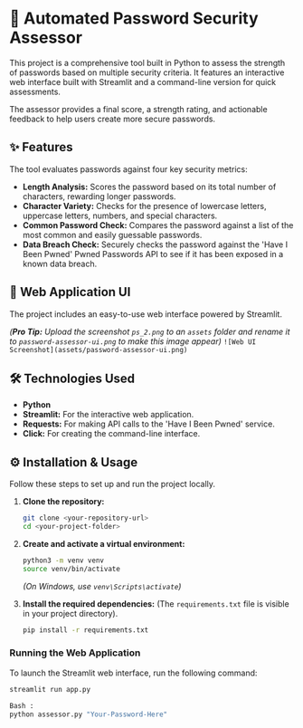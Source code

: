 # 🔐 Automated Password Security Assessor

This project is a comprehensive tool built in Python to assess the strength of passwords based on multiple security criteria. It features an interactive web interface built with Streamlit and a command-line version for quick assessments.

The assessor provides a final score, a strength rating, and actionable feedback to help users create more secure passwords.

## ✨ Features

The tool evaluates passwords against four key security metrics:

* **Length Analysis:** Scores the password based on its total number of characters, rewarding longer passwords.
* **Character Variety:** Checks for the presence of lowercase letters, uppercase letters, numbers, and special characters.
* **Common Password Check:** Compares the password against a list of the most common and easily guessable passwords.
* **Data Breach Check:** Securely checks the password against the 'Have I Been Pwned' Pwned Passwords API to see if it has been exposed in a known data breach.

## 🚀 Web Application UI

The project includes an easy-to-use web interface powered by Streamlit.

*(**Pro Tip:** Upload the screenshot `ps_2.png` to an `assets` folder and rename it to `password-assessor-ui.png` to make this image appear)*
`![Web UI Screenshot](assets/password-assessor-ui.png)`

## 🛠️ Technologies Used

* **Python**
* **Streamlit:** For the interactive web application.
* **Requests:** For making API calls to the 'Have I Been Pwned' service.
* **Click:** For creating the command-line interface.

## ⚙️ Installation & Usage

Follow these steps to set up and run the project locally.

1.  **Clone the repository:**
    ```bash
    git clone <your-repository-url>
    cd <your-project-folder>
    ```

2.  **Create and activate a virtual environment:**
    ```bash
    python3 -m venv venv
    source venv/bin/activate
    ```
    *(On Windows, use `venv\Scripts\activate`)*

3.  **Install the required dependencies:**
    (The `requirements.txt` file is visible in your project directory).
    ```bash
    pip install -r requirements.txt
    ```

### Running the Web Application

To launch the Streamlit web interface, run the following command:
```bash
streamlit run app.py

Bash :
python assessor.py "Your-Password-Here"
